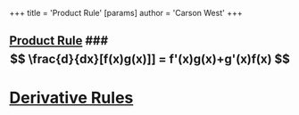+++
 title = 'Product Rule'
[params]
	author = 'Carson West'
+++
## [Product Rule](./../product-rule/) ###  $$ \frac{d}{dx}[f(x)g(x)]] = f'(x)g(x)+g'(x)f(x) $$  


# [Derivative Rules](./../derivative-rules/)